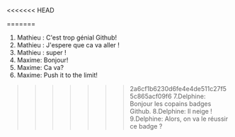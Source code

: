 <<<<<<< HEAD






=======
1. Mathieu : C'est trop génial Github!
2. Mathieu : J'espere que ca va aller !
3. Mathieu : super !
4. Maxime: Bonjour!
5. Maxime: Ca va?
6. Maxime: Push it to the limit!
>>>>>>> 2a6cf1b6230d6fe4e4de511c27f55c865acf09f6
7.Delphine: Bonjour les copains badges Github.
8.Delphine: Il neige !
9.Delphine: Alors, on va le réussir ce badge ?